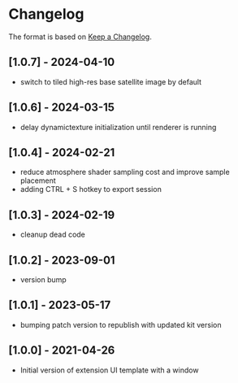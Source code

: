 # Changelog

The format is based on [Keep a Changelog](https://keepachangelog.com/en/1.0.0/).

## [1.0.7] - 2024-04-10
-  switch to tiled high-res base satellite image by default
## [1.0.6] - 2024-03-15
- delay dynamictexture initialization until renderer is running
## [1.0.4] - 2024-02-21
- reduce atmosphere shader sampling cost and improve sample placement
- adding CTRL + S hotkey to export session
## [1.0.3] - 2024-02-19
- cleanup dead code
## [1.0.2] - 2023-09-01
- version bump
## [1.0.1] - 2023-05-17
- bumping patch version to republish with updated kit version
## [1.0.0] - 2021-04-26
- Initial version of extension UI template with a window
